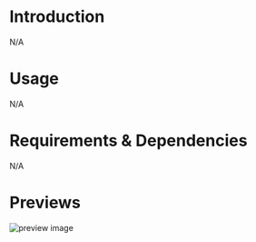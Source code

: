 # Introduction
N/A

# Usage
N/A

# Requirements & Dependencies
N/A

# Previews
![preview image](https://via.placeholder.com/350x240)
